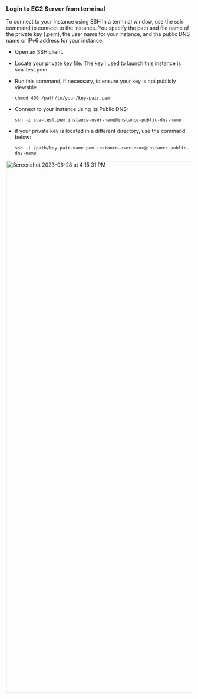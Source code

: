 ### Login to EC2 Server from terminal
 To connect to your instance using SSH
In a terminal window, use the ssh command to connect to the instance. You specify the path and file name of the private key (.pem), the user name for your instance, and the public DNS name or IPv6 address for your instance.
- Open an SSH client.

- Locate your private key file. The key I used to launch this instance is sca-test.pem

- Run this command, if necessary, to ensure your key is not publicly viewable.
  
  `chmod 400 /path/to/your/key-pair.pem`

- Connect to your instance using its Public DNS:
  
     `ssh -i sca-test.pem instance-user-name@instance-public-dns-name`

- if your private key is located in a different directory, use the command below:

     `ssh -i /path/key-pair-name.pem instance-user-name@instance-public-dns-name`
  

<img width="1440" alt="Screenshot 2023-06-28 at 4 15 31 PM" src="https://github.com/joy2323/DevOps_Projects/assets/43809841/484857d4-3a77-46ff-9025-8f4012377056">
